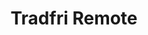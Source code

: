 ---
id: zuhj9qga9exi2yocawvxhz2
title: Tradfri Remote
desc: ''
updated: 1646550498511
created: 1646535801011
---
